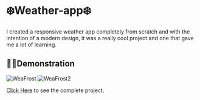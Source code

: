 <h1>❄️Weather-app❄️</h1>

I created a responsive weather app completely from scratch and with the intention of a modern design, it was a really cool project and one that gave me a lot of learning.

<h2>👨‍💻Demonstration</h2>

![WeaFrost](https://github.com/rafaelvicenzo/weather-app/assets/101838564/edfb0dae-8d2a-42b0-85a6-afa051483d1f)
![WeaFrost2](https://github.com/rafaelvicenzo/weather-app/assets/101838564/e5a902df-66ca-4ef4-913e-ea760ab05edd)

[Click Here](https://rafaelvicenzo.github.io/weather-app/) to see the complete project.


